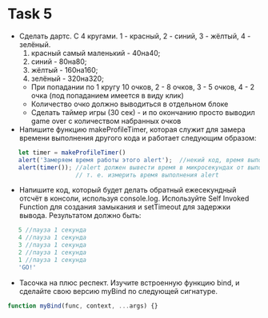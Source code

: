 # Task 5
* Сделать дартс. С 4 кругами. 1 - красный, 2 - синий, 3 - жёлтый, 4 - зелёный.
  1. красный самый маленький - 40на40;
  2. синий - 80на80;
  3. жёлтый - 160на160;
  4. зелёный - 320на320;
  * При попадании по 1 кругу 10 очков, 2 - 8 очков, 3 - 5 очков, 4 - 2 очка (под попаданием имеется в виду клик)
  * Количество очко должно выводиться в отдельном блоке
  * Сделать таймер игры (30 сек) - и по окончанию просто выводил game over с количеством набранных очков
* Напишите функцию makeProfileTimer, которая служит для замера времени выполнения другого кода и работает следующим образом:
```javascript
   let timer = makeProfileTimer()
   alert('Замеряем время работы этого alert');  //некий код, время выполнения которого мы хотим измерить с высокой точностью
   alert(timer()); //alert должен вывести время в микросекундах от выполнения makeProfileTimer до момента вызова timer(), 
                   // т. е. измерить время выполнения alert
```
* Напишите код, который будет делать обратный ежесекундный отсчёт в консоли, используя console.log. Используйте Self Invoked Function для создания замыкания и setTimeout для задержки вывода. Результатом должно быть:
```javascript
   5 //пауза 1 секунда
   4 //пауза 1 секунда
   3 //пауза 1 секунда
   2 //пауза 1 секунда
   1 //пауза 1 секунда
   'GO!'
```

* Тасочка на плюс респект. Изучите встроенную функцию bind, и сделайте свою версию myBind по следующей сигнатуре.
```javascript
function myBind(func, context, ...args) {}
```